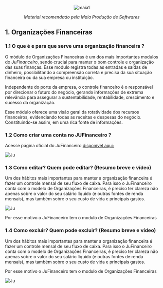 <div align="center">
 
![maia1](https://user-images.githubusercontent.com/49403097/198589876-3c39e26e-5bd5-472c-9981-dede8e285952.jpg)

<i>Material recomendado pela Maia Produção de Softwares</i>
</div>

## 1. Organizações Financeiras

 ### 1.1 O que é e para que serve uma organização financeira ?
<p>O módulo de Organizações Financeiras é um dos mais importantes modulos do <i>JuFinanceiro</i>, sendo crucial para manter o bom controle e organização das suas finanças. Esse modulo registra todas as entradas e saídas de dinheiro, possibilitando a compreensão correta e precisa da sua situação financeira ou da sua empresa ou instituição. 

Independente do porte da empresa, o controle financeiro é o responsável por direcionar o futuro do negócio, gerando informações de extrema relevância para assegurar a sustentabilidade, rentabilidade, crescimento e sucesso da organização. 

Esse módulo oferece uma visão geral da rotatividade dos recursos financeiros, evidenciando todas as receitas e despesas do negócio. Constituindo-se assim, em uma rica fonte de informações.

 ### 1.2 Como criar uma conta no JUFinanceiro ?

Acesse página oficial do JuFinanceiro [disponível aqui:](https://financeiro.homolog.janelaunica.com.br/#/login)

![Ju](https://user-images.githubusercontent.com/49403097/198587036-8d96e2cd-e63c-4891-b1b6-ac3737bad52b.gif)

### 1.3 Como editar? Quem pode editar? (Resumo breve e vídeo)
Um dos hábitos mais importantes para manter a organização financeira é fazer um controle mensal de seu fluxo de caixa. Para isso o JuFinanceiro conta com o modelo de Organizações Financeiras, é preciso ter clareza não apenas sobre o valor do seu salário líquido (e outras fontes de renda mensais), mas também sobre o seu custo de vida e principais gastos.
 
 ![Ju](https://user-images.githubusercontent.com/49403097/198587036-8d96e2cd-e63c-4891-b1b6-ac3737bad52b.gif)


Por esse motivo o JuFinanceiro tem o modulo de Organizações Financeiras

### 1.4  Como excluir? Quem pode excluir? (Resumo breve e vídeo)
Um dos hábitos mais importantes para manter a organização financeira é fazer um controle mensal de seu fluxo de caixa. Para isso o JuFinanceiro conta com o modelo de Organizações Financeiras, é preciso ter clareza não apenas sobre o valor do seu salário líquido (e outras fontes de renda mensais), mas também sobre o seu custo de vida e principais gastos.

Por esse motivo o JuFinanceiro tem o modulo de Organizações Financeiras
 
![Ju](https://user-images.githubusercontent.com/49403097/198587036-8d96e2cd-e63c-4891-b1b6-ac3737bad52b.gif)
